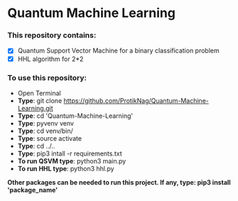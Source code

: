 # Quantum Machine Learning

### This repository contains:

- [x] Quantum Support Vector Machine for a binary classification problem
- [x] HHL algorithm for 2*2

### To use this repository:

-  Open Terminal
- **Type**: git clone https://github.com/ProtikNag/Quantum-Machine-Learning.git
- **Type**: cd 'Quantum-Machine-Learning'
- **Type**: pyvenv venv
- **Type**: cd venv/bin/
- **Type**: source activate
- **Type**: cd ../..
- **Type**: pip3 intall -r requirements.txt
- **To run QSVM type**: python3 main.py
- **To run HHL type**: python3 hhl.py

**Other packages can be needed to run this project. If any, type: pip3 install 'package_name'**
